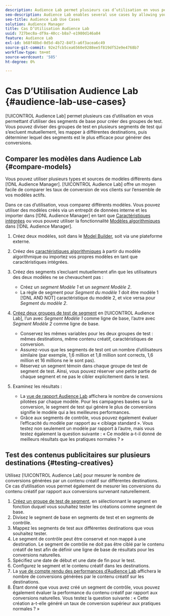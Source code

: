 ```yaml
---
description: Audience Lab permet plusieurs cas d’utilisation en vous permettant d’utiliser des segments de base pour créer des groupes de test. Vous pouvez diviser des groupes de test en plusieurs segments de test qui s’excluent mutuellement, les mapper à différentes destinations, puis déterminer lequel des segments est le plus efficace pour générer des conversions.
seo-description: Audience Lab enables several use cases by allowing you to use baseline segments for creating test groups. You can divide test groups into several mutually exclusive test segments, map these to different destinations and then determine which of the segments are most effective in driving conversions.
seo-title: Audience Lab Use Cases
solution: Audience Manager
title: Cas D’Utilisation Audience Lab
uuid: 727bec8a-df9a-40cc-b8a7-e1980d146a84
feature: Audience Lab
exl-id: b68f48bd-0d5d-4b72-84f3-a6f3acea6c49
source-git-commit: 92e2fcb5cea6560e9288ee5f819df52e9e4768b7
workflow-type: tm+mt
source-wordcount: '585'
ht-degree: 0%

---
```


# Cas D’Utilisation Audience Lab {#audience-lab-use-cases}

[!UICONTROL Audience Lab] permet plusieurs cas d’utilisation en vous permettant d’utiliser des segments de base pour créer des groupes de test. Vous pouvez diviser des groupes de test en plusieurs segments de test qui s’excluent mutuellement, les mapper à différentes destinations, puis déterminer lequel des segments est le plus efficace pour générer des conversions.

## Comparer les modèles dans Audience Lab {#compare-models}

Vous pouvez utiliser plusieurs types et sources de modèles différents dans [!DNL Audience Manager]. [!UICONTROL Audience Lab] offre un moyen facile de comparer les taux de conversion de vos clients sur l’ensemble de vos modèles actifs.

<!-- audience-lab-compare-models.xml -->

Dans ce cas d’utilisation, vous comparez différents modèles. Vous pouvez utiliser des modèles créés via un entrepôt de données interne et les importer dans [!DNL Audience Manager] en tant que [Caractéristiques intégrées](../../features/traits/create-onboarded-rule-based-traits.md#create-rules-based-or-onboarded-traits) ou vous pouvez utiliser la fonctionnalité [Modèles algorithmiques](../../features/algorithmic-models/understanding-models.md) dans [!DNL Audience Manager].

1. Créez deux modèles, soit dans le [Model Builder](../../features/algorithmic-models/create-model.md), soit via une plateforme externe.
1. Créez des [caractéristiques algorithmiques](../../features/traits/create-algorithmic-traits.md) à partir du modèle algorithmique ou importez vos propres modèles en tant que caractéristiques intégrées.
1. Créez des segments s’excluant mutuellement afin que les utilisateurs des deux modèles ne se chevauchent pas :

   * Créez un *segment Modèle 1* et un *segment Modèle 2*.
   * La règle de segment pour *Segment du modèle 1* doit être modèle 1 [!DNL AND NOT] caractéristique du modèle 2, et vice versa pour *Segment du modèle 2*.

1. [Créez deux groupes de test de segment](../../features/audience-lab/audience-lab-manage-test-groups.md#create-test-groups) en [!UICONTROL Audience Lab], l’un avec *Segment Modèle 1* comme ligne de base, l’autre avec *Segment Modèle 2* comme ligne de base.

   * Conservez les mêmes variables pour les deux groupes de test : mêmes destinations, même contenu créatif, caractéristiques de conversion.
   * Assurez-vous que les segments de test ont un nombre d’utilisateurs similaire (par exemple, 1,6 million et 1,8 million sont corrects, 1,6 million et 16 millions ne le sont pas).
   * Réservez un segment témoin dans chaque groupe de test de segment de test. Ainsi, vous pouvez réserver une petite partie de chaque segment et ne pas le cibler explicitement dans le test.

1. Examinez les résultats :

   * La [vue de rapport Audience Lab](../../features/audience-lab/audience-lab-reporting-view.md) affichera le nombre de conversions pilotées par chaque modèle. Pour les campagnes basées sur la conversion, le segment de test qui génère le plus de conversions signifie le modèle qui a les meilleures performances.
   * Grâce aux segments de contrôle, vous pouvez également évaluer l’efficacité du modèle par rapport au « ciblage standard ». Vous testez non seulement un modèle par rapport à l’autre, mais vous testez également la question suivante : « Ce modèle a-t-il donné de meilleurs résultats que les pratiques normales ? »

## Test des contenus publicitaires sur plusieurs destinations {#testing-creatives}

<!-- audience-lab-creatives-across-destinations.xml -->

Utilisez [!UICONTROL Audience Lab] pour mesurer le nombre de conversions générées par un contenu créatif sur différentes destinations. Ce cas d’utilisation vous permet également de mesurer les conversions du contenu créatif par rapport aux conversions survenant naturellement.

1. [Créez un groupe de test de segment](../../features/audience-lab/audience-lab-manage-test-groups.md#create-test-groups), en sélectionnant le segment en fonction duquel vous souhaitez tester les créations comme segment de base.
1. Divisez le segment de base en segments de test et en segments de contrôle.
1. Mappez les segments de test aux différentes destinations que vous souhaitez tester.
1. Le segment de contrôle peut être conservé et non mappé à une destination. Le segment de contrôle ne doit pas être ciblé par le contenu créatif de test afin de définir une ligne de base de résultats pour les conversions naturelles.
1. Spécifiez une date de début et une date de fin pour le test.
1. Configurez le segment et le contenu créatif dans les destinations.
1. La [vue de compte rendu des performances d’Audience Lab](../../features/audience-lab/audience-lab-reporting-view.md) affichera le nombre de conversions générées par le contenu créatif sur les destinations.
1. Étant donné que vous avez créé un segment de contrôle, vous pouvez également évaluer la performance du contenu créatif par rapport aux conversions naturelles. Vous testez la question suivante : « Cette création a-t-elle généré un taux de conversion supérieur aux pratiques normales ? »
